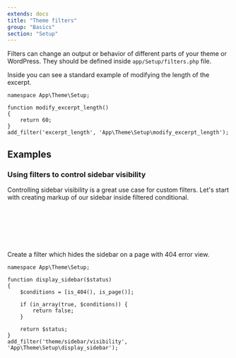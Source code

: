 ```yaml
---
extends: docs
title: "Theme filters"
group: "Basics"
section: "Setup"
---
```


Filters can change an output or behavior of different parts of your theme or WordPress. They should be defined inside `app/Setup/filters.php` file.

Inside you can see a standard example of modifying the length of the excerpt.

<pre class="pre"><code class="language-php">namespace App\Theme\Setup;

function modify_excerpt_length()
{
    return 60;
}
add_filter('excerpt_length', 'App\Theme\Setup\modify_excerpt_length');</code></pre>

## Examples

### Using filters to control sidebar visibility

Controlling sidebar visibility is a great use case for custom filters. Let's start with creating markup of our sidebar inside filtered conditional.

<pre class="pre"><code class="language-html"><?php if (apply_filters('theme/sidebar/visibility', true)): ?>
    <aside>
        <?php get_sidebar() ?>
    </aside>
<?php endif ?></code></pre>

Create a filter which hides the sidebar on a page with 404 error view.

<pre class="pre"><code class="language-php">namespace App\Theme\Setup;

function display_sidebar($status)
{
    $conditions = [is_404(), is_page()];

    if (in_array(true, $conditions)) {
        return false;
    }

    return $status;
}
add_filter('theme/sidebar/visibility', 'App\Theme\Setup\display_sidebar');</code></pre>
